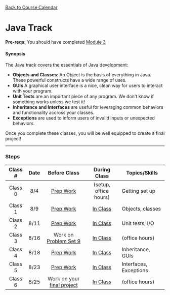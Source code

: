 [Back to Course Calendar](../../)

# Java Track

**Pre-reqs:** You should have completed [Module 3](../../unit1-fundamentals/module3)

#### Synopsis 

The Java track covers the essentials of Java development:

* **Objects and Classes**: An Object is the basis of everything in Java. These powerful constructs have a wide range of uses.
* **GUIs** A graphical user interface is a nice, clean way for users to interact with your program.
* **Unit Tests** are an important piece of any program. We don't know if something works unless we test it!
* **Inheritance and Interfaces** are useful for leveraging common behaviors and functionality accross your classes.
* **Exceptions** are used to inform users of invalid inputs or unexpected behaviors.

Once you complete these classes, you will be well equipped to create a final project!

***

### Steps

Class # | Date | Before Class | During Class | Topics/Skills
:------:|:----:|:------------:|:------------:|-----------------------|
Class 0 | 8/4 | [Prep Work](./materials/class0-prep) | (setup, office hours) | Getting set up
Class 1 | 8/9 | [Prep Work](./materials/class1-prep) | [In Class](./materials/class1) | Objects, classes
Class 2 | 8/11 | [Prep Work](./materials/class2-prep) | [In Class](./materials/class2) | Unit tests, I/O
Class 3 | 8/16 | Work on [Problem Set 9](./materials/problem-set-9) | [In Class](./materials/class3) | (office hours)
Class 4 | 8/18 | [Prep Work](./materials/class4-prep) | [In Class](./materials/class4) | Inheritance, GUIs
Class 5 | 8/23 | [Prep Work](./materials/class5-prep) | [In Class](./materials/class5) | Interfaces, Exceptions
Class 6 | 8/25 | Work on your [final project](./materials/final-project) | [In Class](./materials/class6) | (office hours)

